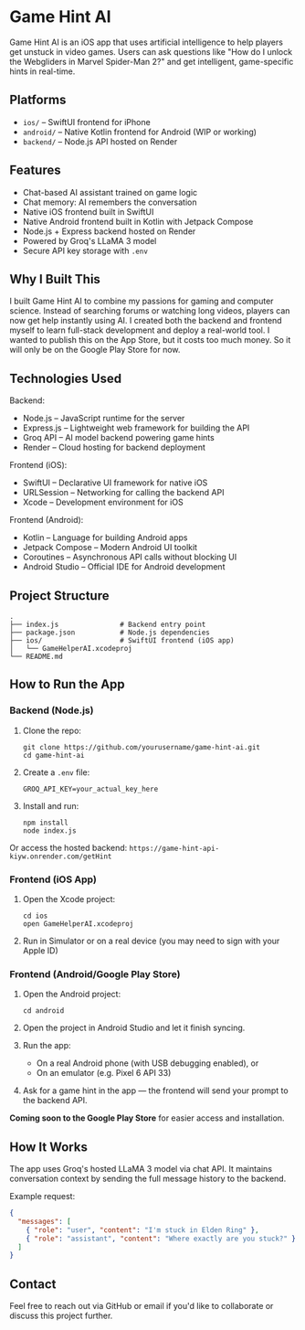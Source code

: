 # Game Hint AI

Game Hint AI is an iOS app that uses artificial intelligence to help players get unstuck in video games. Users can ask questions like "How do I unlock the Webgliders in Marvel Spider-Man 2?" and get intelligent, game-specific hints in real-time.

## Platforms

- `ios/` – SwiftUI frontend for iPhone
- `android/` – Native Kotlin frontend for Android (WIP or working)
- `backend/` – Node.js API hosted on Render

## Features

- Chat-based AI assistant trained on game logic
- Chat memory: AI remembers the conversation
- Native iOS frontend built in SwiftUI
- Native Android frontend built in Kotlin with Jetpack Compose 
- Node.js + Express backend hosted on Render
- Powered by Groq's LLaMA 3 model
- Secure API key storage with `.env`

## Why I Built This

I built Game Hint AI to combine my passions for gaming and computer science. Instead of searching forums or watching long videos, players can now get help instantly using AI. I created both the backend and frontend myself to learn full-stack development and deploy a real-world tool. I wanted to publish this on the App Store, but it costs too much money. So it will only be on the Google Play Store for now.

## Technologies Used

Backend:
 - Node.js – JavaScript runtime for the server
 - Express.js – Lightweight web framework for building the API
 - Groq API – AI model backend powering game hints
 - Render – Cloud hosting for backend deployment

Frontend (iOS):
 - SwiftUI – Declarative UI framework for native iOS
 - URLSession – Networking for calling the backend API
 - Xcode – Development environment for iOS

Frontend (Android):
 - Kotlin – Language for building Android apps
 - Jetpack Compose – Modern Android UI toolkit
 - Coroutines – Asynchronous API calls without blocking UI
 - Android Studio – Official IDE for Android development
  
## Project Structure

```
.
├── index.js               # Backend entry point
├── package.json           # Node.js dependencies
├── ios/                   # SwiftUI frontend (iOS app)
│   └── GameHelperAI.xcodeproj
└── README.md
```

## How to Run the App

### Backend (Node.js)

1. Clone the repo:
   ```
   git clone https://github.com/yourusername/game-hint-ai.git
   cd game-hint-ai
   ```

2. Create a `.env` file:
   ```
   GROQ_API_KEY=your_actual_key_here
   ```

3. Install and run:
   ```
   npm install
   node index.js
   ```

Or access the hosted backend: `https://game-hint-api-kiyw.onrender.com/getHint`

### Frontend (iOS App)

1. Open the Xcode project:
   ```
   cd ios
   open GameHelperAI.xcodeproj
   ```

2. Run in Simulator or on a real device (you may need to sign with your Apple ID)

### Frontend (Android/Google Play Store)

1. Open the Android project:
   ```
   cd android
   ```

2. Open the project in Android Studio and let it finish syncing.

3. Run the app:
   - On a real Android phone (with USB debugging enabled), or  
   - On an emulator (e.g. Pixel 6 API 33)

4. Ask for a game hint in the app — the frontend will send your prompt to the backend API.

 **Coming soon to the Google Play Store** for easier access and installation.

## How It Works

The app uses Groq's hosted LLaMA 3 model via chat API. It maintains conversation context by sending the full message history to the backend.

Example request:

```json
{
  "messages": [
    { "role": "user", "content": "I'm stuck in Elden Ring" },
    { "role": "assistant", "content": "Where exactly are you stuck?" }
  ]
}
```

## Contact

Feel free to reach out via GitHub or email if you'd like to collaborate or discuss this project further.
